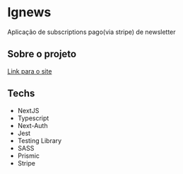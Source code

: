 <h1>Ignews</h1>

<p>Aplicação de subscriptions pago(via stripe) de newsletter</p>

<h2>Sobre o projeto</h2>

[Link para o site](https://ignews2-beta.vercel.app/)

<h2>Techs</h2>

<ul>
  <li>NextJS</li>
  <li>Typescript</li>
  <li>Next-Auth</li>
  <li>Jest</li>
  <li>Testing Library</li>
  <li>SASS</li>
  <li>Prismic</li>
  <li>Stripe</li>
</ul>
